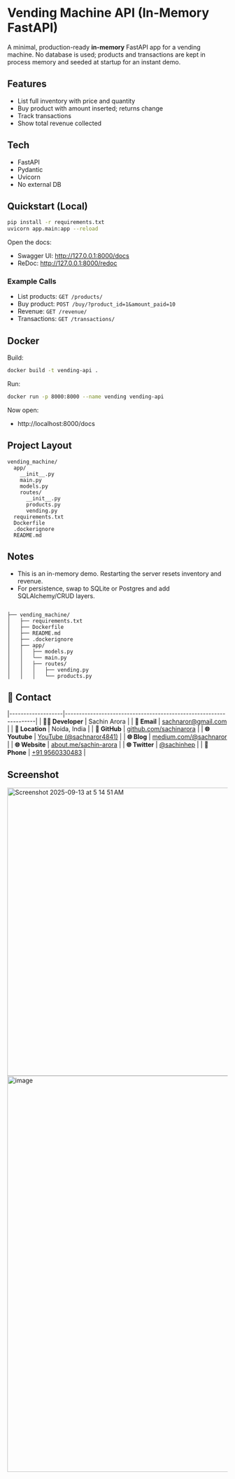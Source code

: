 # Vending Machine API (In-Memory FastAPI)

A minimal, production-ready **in-memory** FastAPI app for a vending machine.
No database is used; products and transactions are kept in process memory
and seeded at startup for an instant demo.

## Features
- List full inventory with price and quantity
- Buy product with amount inserted; returns change
- Track transactions
- Show total revenue collected

## Tech
- FastAPI
- Pydantic
- Uvicorn
- No external DB

## Quickstart (Local)

```bash
pip install -r requirements.txt
uvicorn app.main:app --reload
```

Open the docs:
- Swagger UI: http://127.0.0.1:8000/docs
- ReDoc: http://127.0.0.1:8000/redoc

### Example Calls
- List products: `GET /products/`
- Buy product: `POST /buy/?product_id=1&amount_paid=10`
- Revenue: `GET /revenue/`
- Transactions: `GET /transactions/`

## Docker

Build:
```bash
docker build -t vending-api .
```

Run:
```bash
docker run -p 8000:8000 --name vending vending-api
```

Now open:
- http://localhost:8000/docs




## Project Layout

```
vending_machine/
  app/
    __init__.py
    main.py
    models.py
    routes/
      __init__.py
      products.py
      vending.py
  requirements.txt
  Dockerfile
  .dockerignore
  README.md
```

## Notes
- This is an in-memory demo. Restarting the server resets inventory and revenue.
- For persistence, swap to SQLite or Postgres and add SQLAlchemy/CRUD layers.


```

├── vending_machine/
│   ├── requirements.txt
│   ├── Dockerfile
│   ├── README.md
│   ├── .dockerignore
│   ├── app/
│   │   ├── models.py
│   │   └── main.py
│   │   ├── routes/
│   │   │   ├── vending.py
│   │   │   └── products.py

```

## 📩 Contact


|-------------------|-------------------------------------------------------------------|
| **👨‍💻 Developer**  | Sachin Arora                                                      |
| **📧 Email**      | [sachnaror@gmail.com](mailto:sachnaror@gmail.com)                 |
| **📍 Location**   | Noida, India                                                      |
| **📂 GitHub**     | [github.com/sachinarora](https://github.com/sachinarora)          |
| **🌐 Youtube**    | [YouTube (@sachnaror4841)](https://www.youtube.com/@sachnaror4841/videos) |
| **🌐 Blog**       | [medium.com/@sachnaror](https://medium.com/@sachnaror)            |
| **🌐 Website**    | [about.me/sachin-arora](https://about.me/sachin-arora)            |
| **🌐 Twitter**    | [@sachinhep](https://twitter.com/sachinhep)                       |
| **📱 Phone**      | [+91 9560330483](tel:+919560330483)                               |






## Screenshot

<img width="714" height="659" alt="Screenshot 2025-09-13 at 5 14 51 AM" src="https://github.com/user-attachments/assets/e2c4d723-23aa-4968-960e-3f49ea491a52" />

<img width="1454" height="906" alt="image" src="https://github.com/user-attachments/assets/fea5abb0-e55a-4bfa-a184-e7d736b79439" />


